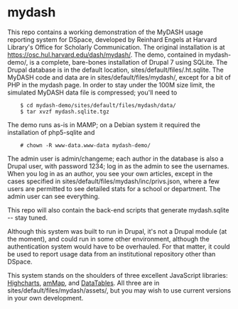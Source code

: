 mydash
======

This repo contains a working demonstration of the MyDASH usage reporting system for DSpace, developed by Reinhard Engels at Harvard Library's Office for Scholarly Communication.  The original installation is at https://osc.hul.harvard.edu/dash/mydash/.  The demo, contained in mydash-demo/, is a complete, bare-bones installation of Drupal 7 using SQLite.  The Drupal database is in the default location, sites/default/files/.ht.sqlite.  The MyDASH code and data are in sites/default/files/mydash/, except for a bit of PHP in the mydash page.  In order to stay under the 100M size limit, the simulated MyDASH data file is compressed; you'll need to

        $ cd mydash-demo/sites/default/files/mydash/data/
        $ tar xvzf mydash.sqlite.tgz

The demo runs as-is in MAMP; on a Debian system it required the installation of php5-sqlite and 

        # chown -R www-data.www-data mydash-demo/

The admin user is admin/changeme; each author in the database is also a Drupal user, with password 1234; log in as the admin to see the usernames.  When you log in as an author, you see your own articles, except in the cases specified in sites/default/files/mydash/inc/privs.json, where a few users are permitted to see detailed stats for a school or department.  The admin user can see everything. 

This repo will also contain the back-end scripts that generate mydash.sqlite -- stay tuned.

Although this system was built to run in Drupal, it's not a Drupal module (at the moment), and could run in some other environment, although the authentication system would have to be overhauled.  For that matter, it could be used to report usage data from an institutional repository other than DSpace.

This system stands on the shoulders of three excellent JavaScript libraries: [Highcharts](http://www.highcharts.com/), [amMap](http://www.ammap.com/), and [DataTables](https://datatables.net/).  All three are in sites/default/files/mydash/assets/, but you may wish to use current versions in your own development.